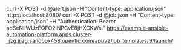 curl -X POST -d @alert.json -H "Content-type: application/json" http://localhost:8080/
curl -X POST -d @job.json -H "Content-type: application/json" -H "Authentication: Bearer adSeNlIWUzEQFO2iNPCvE8jHXCKWsl" https://example-ansible-automation-platform.apps.cluster-jjjzg.jjjzg.sandbox458.opentlc.com/api/v2/job_templates/9/launch/